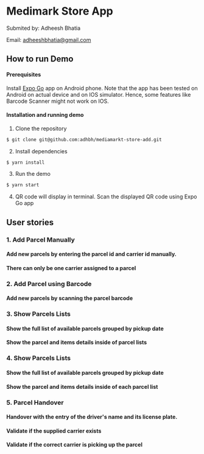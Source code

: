 # Medimark Store App

Submited by: Adheesh Bhatia

Email: adheeshbhatia@gmail.com

## How to run Demo

#### Prerequisites
Install [Expo Go](https://expo.dev/client) app on Android phone. Note that the app has been tested on Android on actual device and on IOS simulator. Hence, some features like Barcode Scanner might not work on IOS.

#### Installation and running demo

1. Clone the repository
```bash
$ git clone git@github.com:adhbh/mediamarkt-store-add.git
```
2. Install dependencies
```bash
$ yarn install
```
3. Run the demo
```bash
$ yarn start
```
4. QR code will display in terminal. Scan the displayed QR code using Expo Go app

## User stories

### 1. Add Parcel Manually

#### Add new parcels by entering the parcel id and carrier id manually.

#### There can only be one carrier assigned to a parcel

### 2. Add Parcel using Barcode

#### Add new parcels by scanning the parcel barcode

### 3. Show Parcels Lists

#### Show the full list of available parcels grouped by pickup date

#### Show the parcel and items details inside of parcel lists

### 4. Show Parcels Lists

#### Show the full list of available parcels grouped by pickup date

#### Show the parcel and items details inside of each parcel list

### 5. Parcel Handover

#### Handover with the entry of the driver's name and its license plate.

#### Validate if the supplied carrier exists

#### Validate if the correct carrier is picking up the parcel
